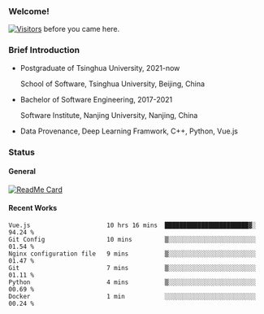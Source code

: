 ### Welcome!

[![Visitors](https://visitor-badge.laobi.icu/badge?page_id=HermitSun.HermitSun)]() before you came here.

### Brief Introduction

- Postgraduate of Tsinghua University, 2021-now
  
  School of Software, Tsinghua University, Beijing, China

- Bachelor of Software Engineering, 2017-2021
  
  Software Institute, Nanjing University, Nanjing, China

- Data Provenance, Deep Learning Framwork, C++, Python, Vue.js

### Status

#### General

[![ReadMe Card](https://github-readme-stats.hermitsun.vercel.app/api?username=HermitSun&count_private=true&show_icons=true)]()

#### Recent Works

<!--START_SECTION:waka-->

```text
Vue.js                     10 hrs 16 mins  ███████████████████████▓░   94.24 %
Git Config                 10 mins         ▒░░░░░░░░░░░░░░░░░░░░░░░░   01.54 %
Nginx configuration file   9 mins          ▒░░░░░░░░░░░░░░░░░░░░░░░░   01.47 %
Git                        7 mins          ▒░░░░░░░░░░░░░░░░░░░░░░░░   01.11 %
Python                     4 mins          ▒░░░░░░░░░░░░░░░░░░░░░░░░   00.69 %
Docker                     1 min           ░░░░░░░░░░░░░░░░░░░░░░░░░   00.24 %
```

<!--END_SECTION:waka-->
